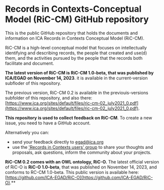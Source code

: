 # Records in Contexts-Conceptual Model (RiC-CM) GitHub repository

This is the public GitHub repository that holds the documents and information on ICA Records in Contexts Conceptual Model (RiC-CM).

RiC-CM is a high-level conceptual model that focuses on intellectually identifying and describing
records, the people that created and use(d) them, and the activities pursued by the people that
the records both facilitate and document.

**The latest version of RiC-CM is RiC-CM 1.0-beta, that was published by ICA/EGAD on November 14, 2023**. it is available in the current-version subfloder of this repository.

The previous version, RiC-CM 0.2 is available in the previouis-versions subfolder of this repository, and also there: 
[https://www.ica.org/sites/default/files/ric-cm-02_july2021_0.pdf](https://www.ica.org/sites/default/files/ric-cm-02_july2021_0.pdf).

**This repository is used to collect feedback on RiC-CM**. To create a new issue, you need to have a GitHub account. 

Alternatively you can:
- send your feedback directly to egad@ica.org
- use the ['Records in Contexts users' group](https://groups.google.com/g/Records_in_Contexts_users) to share your thoughts and proposals, ask questions, inform the community about your projects.

**RiC-CM 0.2 comes with an OWL ontology, RiC-O.**
The latest official version of RiC-O is **RiC-O 1.0-beta**, that was published on November 14, 2023, and conforms to RC-CM 1.0-beta.
This public version is available here: [https://github.com/ICA-EGAD/RiC-O](https://github.com/ICA-EGAD/RiC-O).**


